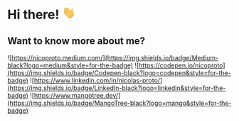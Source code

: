 # Hi there! <img src="https://github.com/nicoproto/nicoproto/blob/main/wave.gif" width="30px">

## Want to know more about me? 
![https://nicoproto.medium.com/](https://img.shields.io/badge/Medium-black?logo=medium&style=for-the-badge)
![https://codepen.io/nicoproto](https://img.shields.io/badge/Codepen-black?logo=codepen&style=for-the-badge)
![https://www.linkedin.com/in/nicolas-proto/](https://img.shields.io/badge/LinkedIn-black?logo=linkedin&style=for-the-badge)
![https://www.mangotree.dev/](https://img.shields.io/badge/MangoTree-black?logo=mango&style=for-the-badge)




<!--

TODO: Add technologies

![vue logo](https://img.shields.io/badge/code-Vue-green?logo=vue.js&style=for-the-badge)
![javascript logo](https://img.shields.io/badge/code-JavaScript-green?logo=JavaScript&style=for-the-badge)
![ruby logo](https://img.shields.io/badge/code-Ruby-green?logo=Ruby&style=for-the-badge)
![ruby on rails logo](https://img.shields.io/badge/code-Ruby_on_Rails-green?logo=ruby-on-rails&style=for-the-badge)
![css logo](https://img.shields.io/badge/code-CSS-green?logo=css&style=for-the-badge)

TODO: Add links to my medium articles and codepen


TODO: Add a small intro about myself 

**nicoproto/nicoproto** is a ✨ _special_ ✨ repository because its `README.md` (this file) appears on your GitHub profile.

Here are some ideas to get you started:

- 🔭 I’m currently working on ...
- 🌱 I’m currently learning ...
- 👯 I’m looking to collaborate on ...
- 🤔 I’m looking for help with ...
- 💬 Ask me about ...
- 📫 How to reach me: ...
- 😄 Pronouns: ...
- ⚡ Fun fact: ...
-->
